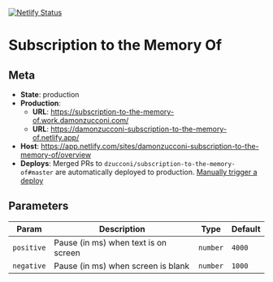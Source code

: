 [![Netlify Status](https://api.netlify.com/api/v1/badges/0d215d3e-0c0a-47ff-ad87-7672b3effc09/deploy-status)](https://app.netlify.com/sites/damonzucconi-subscription-to-the-memory-of/deploys)

# Subscription to the Memory Of

## Meta

- **State**: production
- **Production**:
  - **URL**: https://subscription-to-the-memory-of.work.damonzucconi.com/
  - **URL**: https://damonzucconi-subscription-to-the-memory-of.netlify.app/
- **Host**: https://app.netlify.com/sites/damonzucconi-subscription-to-the-memory-of/overview
- **Deploys**: Merged PRs to `dzucconi/subscription-to-the-memory-of#master` are automatically deployed to production. [Manually trigger a deploy](https://app.netlify.com/sites/damonzucconi-subscription-to-the-memory-of/deploys)

## Parameters

| Param      | Description                          | Type     | Default |
| ---------- | ------------------------------------ | -------- | ------- |
| `positive` | Pause (in ms) when text is on screen | `number` | `4000`  |
| `negative` | Pause (in ms) when screen is blank   | `number` | `1000`  |
